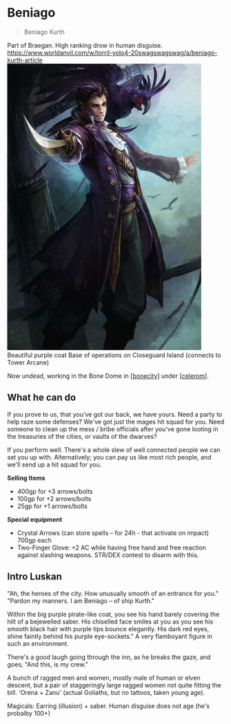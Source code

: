 # Beniago
> Beniago Kurth

Part of Braegan. High ranking drow in human disguise.
https://www.worldanvil.com/w/torril-yolo4-20swagswagswag/a/beniago-kurth-article
![](beniago.png)
Beautiful purple coat
Base of operations on Closeguard Island (connects to Tower Arcane)

Now undead, working in the Bone Dome in [[bonecity]] under [[celerom]].

## What he can do
If you prove to us, that you've got our back, we have yours.
Need a party to help raze some defenses? We've got just the mages hit squad for you.
Need someone to clean up the mess / bribe officials after you've gone looting in the treasuries of the cities, or vaults of the dwarves?

If you perform well. There's a whole slew of well connected people we can set you up with.
Alternatively; you can pay us like most rich people, and we'll send up a hit squad for you.

**Selling Items**
- 400gp for +3 arrows/bolts
- 100gp for +2 arrows/bolts
- 25gp for +1 arrows/bolts

**Special equipment**
- Crystal Arrows (can store spells – for 24h - that activate on impact) 700gp each
- Two-Finger Glove: +2 AC while having free hand and free reaction against slashing weapons. STR/DEX contest to disarm with this.

## Intro Luskan
"Ah, the heroes of the city. How unusually smooth of an entrance for you."
"Pardon my manners. I am Beniago – of ship Kurth."

Within the big purple pirate-like coat, you see his hand barely covering the hilt of a bejewelled saber. His chiselled face smiles at you as you see his smooth black hair with purple tips bounce elegantly. His dark red eyes, shine faintly behind his purple eye-sockets." A very flamboyant figure in such an environment.

There's a good laugh going through the inn, as he breaks the gaze, and goes; "And this, is my crew."

A bunch of ragged men and women, mostly male of human or elven descent, but a pair of staggeringly large ragged women not quite fitting the bill. 'Orena + Zanu' (actual Goliaths, but no tattoos, taken young age).

Magicals: Earring (illusion) + saber.
Human disguise does not age (he's probalby 100+)

[//begin]: # "Autogenerated link references for markdown compatibility"
[bonecity]: ../east/bonecity "Bone City"
[celerom]: celerom "Celerum"
[//end]: # "Autogenerated link references"
